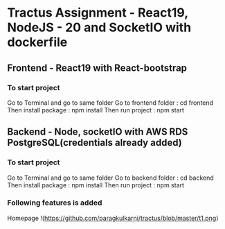 # Tractus Assignment - React19, NodeJS - 20 and SocketIO with dockerfile


## Frontend - React19 with React-bootstrap 
### To start project
Go to Terminal and go to same folder
Go to frontend folder :  cd frontend
Then install package : npm install
Then run project : npm start



## Backend - Node, socketIO with AWS RDS PostgreSQL(credentials already added)
### To start project
Go to Terminal and go to same folder
Go to backend folder :  cd backend
Then install package : npm install
Then run project : npm start




### Following features is added
Homepage
!(https://github.com/paragkulkarni/tractus/blob/master/t1.png)





